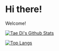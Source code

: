 # Hi there!
Welcome!

[![Tae Di's Github Stats](https://github-readme-stats.vercel.app/api?username=taedi&show_icons=true&theme=buefy)](https://github.com/taedi/github-readme-stats)

[![Top Langs](https://github-readme-stats.vercel.app/api/top-langs/?username=anuraghazra)](https://github.com/anuraghazra/github-readme-stats)
